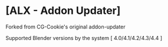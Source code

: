 # [ALX - Addon Updater]
Forked from CG-Cookie's original addon-updater

Supported Blender versions by the system [ 4.0/4.1/4.2/4.3/4.4 ]
